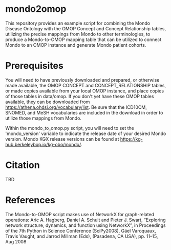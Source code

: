 # mondo2omop
This repository provides an example script for combining the Mondo Disease Ontology with the OMOP Concept and Concept Relationship tables, utilizing the precise mappings from Mondo to other terminologies, to produce a Mondo-to-OMOP mapping table that can be utilized to connect Mondo to an OMOP instance and generate Mondo patient cohorts.

# Prerequisites
You will need to have previously downloaded and prepared, or otherwise made available, the OMOP CONCEPT and CONCEPT_RELATIONSHIP tables, or made copies available from your local OMOP instance, and place copies of those tables in data/omop. If you don't yet have these OMOP tables available, they can be downloaded from https://athena.ohdsi.org/vocabulary/list. Be sure that the ICD10CM, SNOMED, and MeSH vocabularies are included in the download in order to utilize those mappings from Mondo.

Within the mondo_to_omop.py script, you will need to set the 'mondo_version' variable to indicate the release date of your desired Mondo version. Mondo KGX release versions can be found at https://kg-hub.berkeleybop.io/kg-obo/mondo/.

# Citation
TBD

# References
The Mondo-to-OMOP script makes use of NetworkX for graph-related operations:
Aric A. Hagberg, Daniel A. Schult and Pieter J. Swart, “Exploring network structure, dynamics, and function using NetworkX”, in Proceedings of the 7th Python in Science Conference (SciPy2008), Gäel Varoquaux, Travis Vaught, and Jarrod Millman (Eds), (Pasadena, CA USA), pp. 11–15, Aug 2008